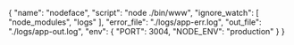 {
    "name": "nodeface",
    "script": "node ./bin/www",
    "ignore_watch": [
        "node_modules",
        "logs"
    ],
    "error_file": "./logs/app-err.log",
    "out_file": "./logs/app-out.log",
    "env": {
        "PORT": 3004,
        "NODE_ENV": "production"
    }
}